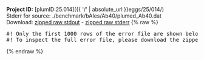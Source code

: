 **Project ID:** [plumID:25.014]({{ '/' | absolute_url }}eggs/25/014/)  
Stderr for source:  ./benchmark/bAIes/Ab40/plumed_Ab40.dat   
Download: [zipped raw stdout](plumed_Ab40.dat.plumed_master.stdout.txt.zip) - [zipped raw stderr](plumed_Ab40.dat.plumed_master.stderr.txt.zip) 
{% raw %}
<pre>
#! Only the first 1000 rows of the error file are shown below
#! To inspect the full error file, please download the zipped raw stderr file above
</pre>
{% endraw %}
